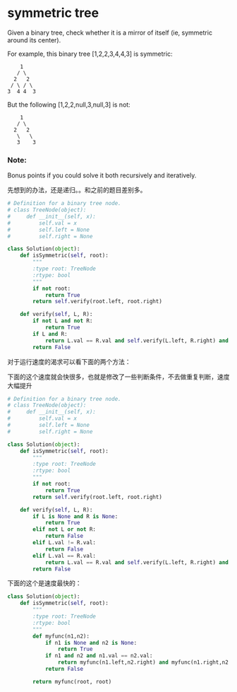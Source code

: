 # symmetric tree

Given a binary tree, check whether it is a mirror of itself (ie, symmetric around its center).

For example, this binary tree [1,2,2,3,4,4,3] is symmetric:

```
    1
   / \
  2   2
 / \ / \
3  4 4  3
```

But the following [1,2,2,null,3,null,3] is not:

```
    1
   / \
  2   2
   \   \
   3    3
```

### Note:

Bonus points if you could solve it both recursively and iteratively.

先想到的办法，还是递归。。和之前的题目差别多。

```python
# Definition for a binary tree node.
# class TreeNode(object):
#     def __init__(self, x):
#         self.val = x
#         self.left = None
#         self.right = None

class Solution(object):
    def isSymmetric(self, root):
        """
        :type root: TreeNode
        :rtype: bool
        """
        if not root:
            return True
        return self.verify(root.left, root.right)

    def verify(self, L, R):
        if not L and not R:
            return True
        if L and R:
            return L.val == R.val and self.verify(L.left, R.right) and self.verify(L.right, R.left)
        return False

```

对于运行速度的渴求可以看下面的两个方法：

下面的这个速度就会快很多，也就是修改了一些判断条件，不去做重复判断，速度大幅提升

```python
# Definition for a binary tree node.
# class TreeNode(object):
#     def __init__(self, x):
#         self.val = x
#         self.left = None
#         self.right = None

class Solution(object):
    def isSymmetric(self, root):
        """
        :type root: TreeNode
        :rtype: bool
        """
        if not root:
            return True
        return self.verify(root.left, root.right)

    def verify(self, L, R):
        if L is None and R is None:
            return True
        elif not L or not R:
            return False
        elif L.val != R.val:
            return False
        elif L.val == R.val:
            return L.val == R.val and self.verify(L.left, R.right) and self.verify(L.right, R.left)
        return False

```

下面的这个是速度最快的：

```python
class Solution(object):
    def isSymmetric(self, root):
        """
        :type root: TreeNode
        :rtype: bool
        """
        def myfunc(n1,n2):
            if n1 is None and n2 is None:
                return True
            if n1 and n2 and n1.val == n2.val:
                return myfunc(n1.left,n2.right) and myfunc(n1.right,n2.left)
            return False

        return myfunc(root, root)
```
